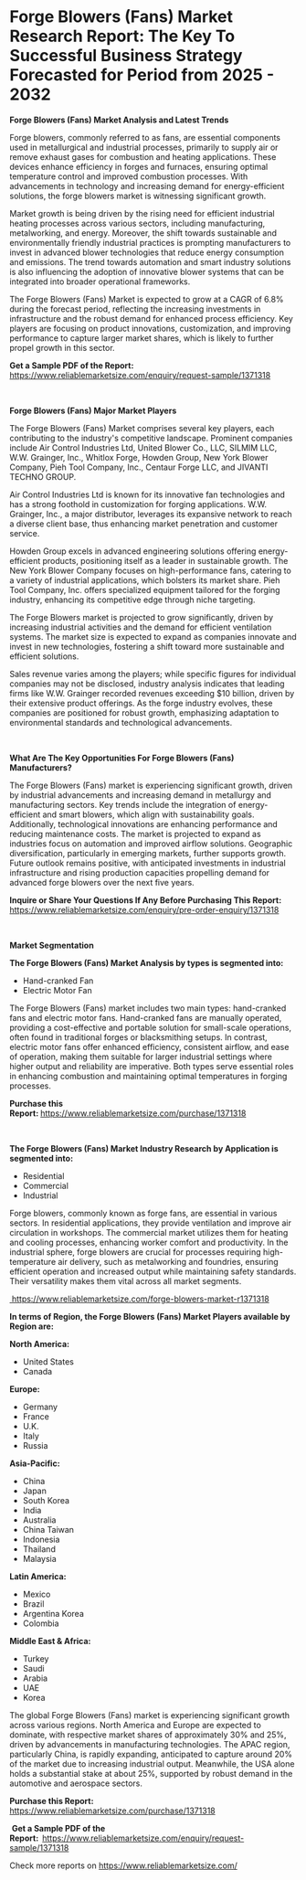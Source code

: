 <p><h1>Forge Blowers (Fans) Market Research Report: The Key To Successful Business Strategy Forecasted for Period from 2025 - 2032</h1></p><p><strong>Forge Blowers (Fans) Market Analysis and Latest Trends</strong></p>
<p><p>Forge blowers, commonly referred to as fans, are essential components used in metallurgical and industrial processes, primarily to supply air or remove exhaust gases for combustion and heating applications. These devices enhance efficiency in forges and furnaces, ensuring optimal temperature control and improved combustion processes. With advancements in technology and increasing demand for energy-efficient solutions, the forge blowers market is witnessing significant growth.</p><p>Market growth is being driven by the rising need for efficient industrial heating processes across various sectors, including manufacturing, metalworking, and energy. Moreover, the shift towards sustainable and environmentally friendly industrial practices is prompting manufacturers to invest in advanced blower technologies that reduce energy consumption and emissions. The trend towards automation and smart industry solutions is also influencing the adoption of innovative blower systems that can be integrated into broader operational frameworks.</p><p>The Forge Blowers (Fans) Market is expected to grow at a CAGR of 6.8% during the forecast period, reflecting the increasing investments in infrastructure and the robust demand for enhanced process efficiency. Key players are focusing on product innovations, customization, and improving performance to capture larger market shares, which is likely to further propel growth in this sector.</p></p>
<p><strong>Get a Sample PDF of the Report:&nbsp;</strong> <a href="https://www.reliablemarketsize.com/enquiry/request-sample/1371318?utm_campaign=3550&utm_medium=2&utm_source=Github&utm_content=ia&utm_term=22032025&utm_id=forge-blowers-fans">https://www.reliablemarketsize.com/enquiry/request-sample/1371318</a></p>
<p>&nbsp;</p>
<p><strong>Forge Blowers (Fans) Major Market Players</strong></p>
<p><p>The Forge Blowers (Fans) Market comprises several key players, each contributing to the industry's competitive landscape. Prominent companies include Air Control Industries Ltd, United Blower Co., LLC, SILMIM LLC, W.W. Grainger, Inc., Whitlox Forge, Howden Group, New York Blower Company, Pieh Tool Company, Inc., Centaur Forge LLC, and JIVANTI TECHNO GROUP.</p><p>Air Control Industries Ltd is known for its innovative fan technologies and has a strong foothold in customization for forging applications. W.W. Grainger, Inc., a major distributor, leverages its expansive network to reach a diverse client base, thus enhancing market penetration and customer service.</p><p>Howden Group excels in advanced engineering solutions offering energy-efficient products, positioning itself as a leader in sustainable growth. The New York Blower Company focuses on high-performance fans, catering to a variety of industrial applications, which bolsters its market share. Pieh Tool Company, Inc. offers specialized equipment tailored for the forging industry, enhancing its competitive edge through niche targeting.</p><p>The Forge Blowers market is projected to grow significantly, driven by increasing industrial activities and the demand for efficient ventilation systems. The market size is expected to expand as companies innovate and invest in new technologies, fostering a shift toward more sustainable and efficient solutions.</p><p>Sales revenue varies among the players; while specific figures for individual companies may not be disclosed, industry analysis indicates that leading firms like W.W. Grainger recorded revenues exceeding $10 billion, driven by their extensive product offerings. As the forge industry evolves, these companies are positioned for robust growth, emphasizing adaptation to environmental standards and technological advancements.</p></p>
<p>&nbsp;</p>
<p><strong>What Are The Key Opportunities For Forge Blowers (Fans) Manufacturers?</strong></p>
<p><p>The Forge Blowers (Fans) market is experiencing significant growth, driven by industrial advancements and increasing demand in metallurgy and manufacturing sectors. Key trends include the integration of energy-efficient and smart blowers, which align with sustainability goals. Additionally, technological innovations are enhancing performance and reducing maintenance costs. The market is projected to expand as industries focus on automation and improved airflow solutions. Geographic diversification, particularly in emerging markets, further supports growth. Future outlook remains positive, with anticipated investments in industrial infrastructure and rising production capacities propelling demand for advanced forge blowers over the next five years.</p></p>
<p><strong>Inquire or Share Your Questions If Any Before Purchasing This Report:</strong> <a href="https://www.reliablemarketsize.com/enquiry/pre-order-enquiry/1371318?utm_campaign=3550&utm_medium=2&utm_source=Github&utm_content=ia&utm_term=22032025&utm_id=forge-blowers-fans">https://www.reliablemarketsize.com/enquiry/pre-order-enquiry/1371318</a></p>
<p>&nbsp;</p>
<p><strong>Market Segmentation</strong></p>
<p><strong>The Forge Blowers (Fans) Market Analysis by types is segmented into:</strong></p>
<p><ul><li>Hand-cranked Fan</li><li>Electric Motor Fan</li></ul></p>
<p><p>The Forge Blowers (Fans) market includes two main types: hand-cranked fans and electric motor fans. Hand-cranked fans are manually operated, providing a cost-effective and portable solution for small-scale operations, often found in traditional forges or blacksmithing setups. In contrast, electric motor fans offer enhanced efficiency, consistent airflow, and ease of operation, making them suitable for larger industrial settings where higher output and reliability are imperative. Both types serve essential roles in enhancing combustion and maintaining optimal temperatures in forging processes.</p></p>
<p><strong>Purchase this Report:&nbsp;</strong><a href="https://www.reliablemarketsize.com/purchase/1371318?utm_campaign=3550&utm_medium=2&utm_source=Github&utm_content=ia&utm_term=22032025&utm_id=forge-blowers-fans">https://www.reliablemarketsize.com/purchase/1371318</a></p>
<p>&nbsp;</p>
<p><strong>The Forge Blowers (Fans) Market Industry Research by Application is segmented into:</strong></p>
<p><ul><li>Residential</li><li>Commercial</li><li>Industrial</li></ul></p>
<p><p>Forge blowers, commonly known as forge fans, are essential in various sectors. In residential applications, they provide ventilation and improve air circulation in workshops. The commercial market utilizes them for heating and cooling processes, enhancing worker comfort and productivity. In the industrial sphere, forge blowers are crucial for processes requiring high-temperature air delivery, such as metalworking and foundries, ensuring efficient operation and increased output while maintaining safety standards. Their versatility makes them vital across all market segments.</p></p>
<p><a href="https://www.reliablemarketsize.com/forge-blowers-market-r1371318?utm_campaign=3550&utm_medium=2&utm_source=Github&utm_content=ia&utm_term=22032025&utm_id=forge-blowers-fans">&nbsp;https://www.reliablemarketsize.com/forge-blowers-market-r1371318</a></p>
<p><strong>In terms of Region, the Forge Blowers (Fans) Market Players available by Region are:</strong></p>
<p>
    <p> <strong> North America: </strong>
        <ul>
            <li>United States</li>
            <li>Canada</li>
        </ul>
        </p> 
    <p> <strong> Europe: </strong>
        <ul>
            <li>Germany</li>
            <li>France</li>
            <li>U.K.</li>
            <li>Italy</li>
            <li>Russia</li>
        </ul>
        </p> 
    <p> <strong> Asia-Pacific: </strong>
        <ul>
            <li>China</li>
            <li>Japan</li>
            <li>South Korea</li>
            <li>India</li>
            <li>Australia</li>
            <li>China Taiwan</li>
            <li>Indonesia</li>
            <li>Thailand</li>
            <li>Malaysia</li>
        </ul>
        </p> 
    <p> <strong> Latin America: </strong>
        <ul>
            <li>Mexico</li>
            <li>Brazil</li>
            <li>Argentina Korea</li>
            <li>Colombia</li>
        </ul>
        </p> 
    <p> <strong> Middle East & Africa: </strong>
        <ul>
            <li>Turkey</li>
            <li>Saudi</li>
            <li>Arabia</li>
            <li>UAE</li>
            <li>Korea</li>
        </ul>
    </p>
    </p>
<p><p>The global Forge Blowers (Fans) market is experiencing significant growth across various regions. North America and Europe are expected to dominate, with respective market shares of approximately 30% and 25%, driven by advancements in manufacturing technologies. The APAC region, particularly China, is rapidly expanding, anticipated to capture around 20% of the market due to increasing industrial output. Meanwhile, the USA alone holds a substantial stake at about 25%, supported by robust demand in the automotive and aerospace sectors.</p></p>
<p><strong>Purchase this Report: </strong><a href="https://www.reliablemarketsize.com/purchase/1371318?utm_campaign=3550&utm_medium=2&utm_source=Github&utm_content=ia&utm_term=22032025&utm_id=forge-blowers-fans">https://www.reliablemarketsize.com/purchase/1371318</a></p>
<p>&nbsp;<strong>Get a Sample PDF of the Report:&nbsp;&nbsp;</strong><a href="https://www.reliablemarketsize.com/enquiry/request-sample/1371318?utm_campaign=3550&utm_medium=2&utm_source=Github&utm_content=ia&utm_term=22032025&utm_id=forge-blowers-fans">https://www.reliablemarketsize.com/enquiry/request-sample/1371318</a></p>
<p><strong></strong></p>
<p>Check more reports on <a href="https://www.reliablemarketsize.com/?utm_campaign=3550&utm_medium=2&utm_source=Github&utm_content=ia&utm_term=22032025&utm_id=forge-blowers-fans">https://www.reliablemarketsize.com/</a></p>